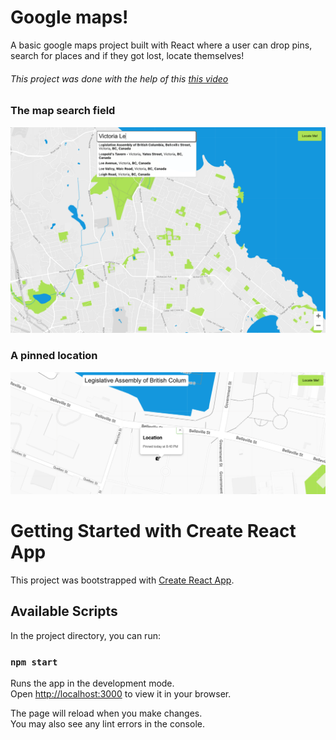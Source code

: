 # Google maps!

A basic google maps project built with React where a user can drop pins, search for places and if they got lost, locate themselves!

###### This project was done with the help of this [this video](https://www.youtube.com/watch?v=WZcxJGmLbSo)


### The map search field
![''](https://github.com/caseytite/GoogleMaps/blob/main/docs/Screen%20Shot%202022-03-16%20at%208.40.29%20PM.png?raw=true)

### A pinned location

![''](https://github.com/caseytite/GoogleMaps/blob/main/docs/Screen%20Shot%202022-03-16%20at%208.40.56%20PM.png?raw=true)

# Getting Started with Create React App

This project was bootstrapped with [Create React App](https://github.com/facebook/create-react-app).

## Available Scripts

In the project directory, you can run:

### `npm start`

Runs the app in the development mode.\
Open [http://localhost:3000](http://localhost:3000) to view it in your browser.

The page will reload when you make changes.\
You may also see any lint errors in the console.
